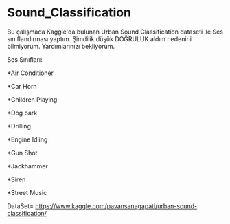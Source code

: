 # Sound_Classification

Bu çalışmada Kaggle'da bulunan  Urban Sound Classification dataseti ile Ses sınıflandırması yaptım. Şimdilik düşük DOĞRULUK aldım nedenini bilmiyorum. Yardımlarınızı bekliyorum.


Ses Sınıfları:

*Air Conditioner

*Car Horn

*Children Playing

*Dog bark

*Drilling

*Engine Idling

*Gun Shot

*Jackhammer

*Siren

*Street Music



DataSet= https://www.kaggle.com/pavansanagapati/urban-sound-classification/ 
